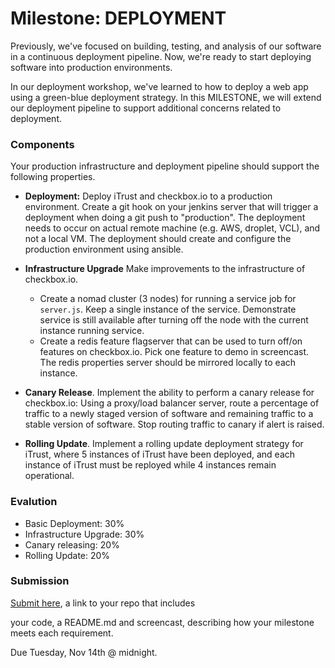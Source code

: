 # Milestone: DEPLOYMENT

Previously, we've focused on building, testing, and analysis of our software in a continuous deployment pipeline. Now, we're ready to start deploying software into production environments.

In our deployment workshop, we've learned to how to deploy a web app using a green-blue deployment strategy. In this MILESTONE, we will extend our deployment pipeline to support additional concerns related to deployment.

### Components

Your production infrastructure and deployment pipeline should support the following properties.

* **Deployment:** Deploy iTrust and checkbox.io to a production environment. Create a git hook on your jenkins server that will trigger a deployment when doing a git push to "production". The deployment needs to occur on actual remote machine (e.g. AWS, droplet, VCL), and not a local VM. The deployment should create and configure the production environment using ansible.

* **Infrastructure Upgrade** Make improvements to the infrastructure of checkbox.io.
  - Create a nomad cluster (3 nodes) for running a service job for `server.js`. Keep a single instance of the service. Demonstrate service is still available after turning off the node with the current instance running service.
  - Create a redis feature flagserver that can be used to turn off/on features on checkbox.io. Pick one feature to demo in screencast. The redis properties server should be mirrored locally to each instance.
 
* **Canary Release**. Implement the ability to perform a canary release for checkbox.io: Using a proxy/load balancer server, route a percentage of traffic to a newly staged version of software and remaining traffic to a stable version of software. Stop routing traffic to canary if alert is raised.

* **Rolling Update**. Implement a rolling update deployment strategy for iTrust, where 5 instances of iTrust have been deployed, and each instance of iTrust must be reployed while 4 instances remain operational.

### Evalution

* Basic Deployment: 30%
* Infrastructure Upgrade: 30%
* Canary releasing: 20%
* Rolling Update: 20%

### Submission

[Submit here](https://docs.google.com/forms/d/e/1FAIpQLSeiXey0ooawbWXIK_Z3uqh_9oBrFy__RrDcAI1fSdI3rog08w/viewform?usp=sf_link), a link to your repo that includes

your code, a README.md and screencast, describing how your milestone meets each requirement.

Due Tuesday, Nov 14th @ midnight.
